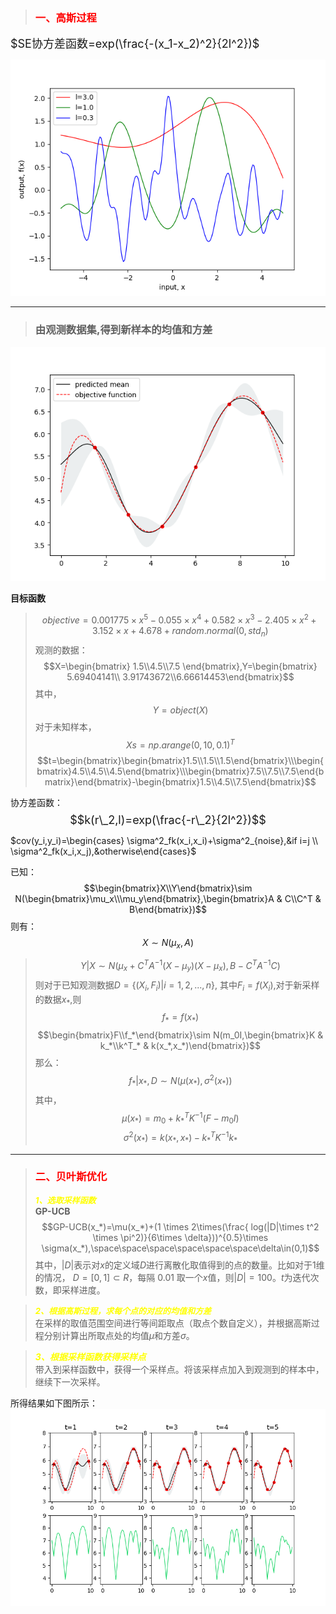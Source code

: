 
>### <font color=red>**一、高斯过程**</font>

<font size=4>$SE协方差函数=exp(\frac{-(x_1-x_2)^2}{2l^2})$</font>

![avatar](images\多元高斯分布采样.png)
****
>### **由观测数据集,得到新样本的均值和方差**
![avatar](images\观测数据后的数据分布.png)

**目标函数**
>$$objective = 0.001775\times x^5 - 0.055\times x^4 + 0.582\times x^3 - 2.405 \times x^2 + 3.152 \times x + 4.678 + random.normal(0, std_n)$$
观测的数据：
$$X=\begin{bmatrix} 1.5\\4.5\\7.5 \end{bmatrix},Y=\begin{bmatrix} 5.69404141\\ 3.91743672\\6.66614453\end{bmatrix}$$
其中，
$$Y=object(X)$$
对于未知样本，
$$Xs=np.arange(0,10,0.1)^T$$
$$t=\begin{bmatrix}\begin{bmatrix}1.5\\1.5\\1.5\end{bmatrix}\\\begin{bmatrix}4.5\\4.5\\4.5\end{bmatrix}\\\begin{bmatrix}7.5\\7.5\\7.5\end{bmatrix}\end{bmatrix}-\begin{bmatrix}1.5\\4.5\\7.5\end{bmatrix}$$

协方差函数：\
<font size=4>$$k(r\_2,l)=exp(\frac{-r\_2}{2l^2})$$</font>


$cov(y_i,y_i)=\begin{cases} \sigma^2_fk(x_i,x_i)+\sigma^2_{noise},&if i=j \\ \sigma^2_fk(x_i,x_j),&otherwise\end{cases}$

已知：
$$\begin{bmatrix}X\\Y\end{bmatrix}\sim N(\begin{bmatrix}\mu_x\\\mu_y\end{bmatrix},\begin{bmatrix}A & C\\C^T & B\end{bmatrix})$$
则有：
$$X\sim N(\mu_x,A)$$
>$$Y|X\sim N(\mu_x+C^TA^{-1}(X-\mu_y)(X-\mu_x), B-C^TA^{-1}C)$$
则对于已知观测数据$D=\{(X_i,F_i)|i=1,2,...,n\}$,
其中$F_i=f(X_i)$,对于新采样的数据$x_*$,则
$$f_*=f(x_*)$$
$$\begin{bmatrix}F\\f_*\end{bmatrix}\sim N(m_0I,\begin{bmatrix}K & k_*\\k^T_* & k(x_*,x_*)\end{bmatrix})$$
那么：
$$f_*|x_*,D\sim N(\mu(x_*),\sigma^2(x_*))$$
其中，
>$$\mu(x_*)=m_0+k^T_*K^{-1}(F-m_0I)$$
>$$\sigma^2(x_*)=k(x_*,x_*)-k^T_*K^{-1}k_*$$
****
>### <font color=red>**二、贝叶斯优化</font>**
><font color=yellow size=2>***1、选取采样函数***</font>\
**GP-UCB**\
$$GP-UCB(x_*)=\mu(x_*)+(1 \times 2\times(\frac{ log(|D|\times t^2 \times \pi^2)}{6\times \delta}))^{0.5}\times \sigma(x_*),\space\space\space\space\space\space\delta\in(0,1)$$
其中，$|D|$表示对$x$的定义域$D$进行离散化取值得到的点的数量。比如对于1维的情况， $D=[0,1]\subset R$，每隔 0.01 取一个$x$值，则$|D|=100$。$t$为迭代次数，即采样进度。

><font color=yellow size=2>***2、根据高斯过程，求每个点的对应的均值和方差***</font>\
在采样的取值范围空间进行等间距取点（取点个数自定义），并根据高斯过程分别计算出所取点处的均值$\mu$和方差$\sigma$。

><font color=yellow>***3、根据采样函数获得采样点***</font>\
带入到采样函数中，获得一个采样点。将该采样点加入到观测到的样本中，继续下一次采样。

所得结果如下图所示：\
![avatar](images\贝叶斯优化.png)